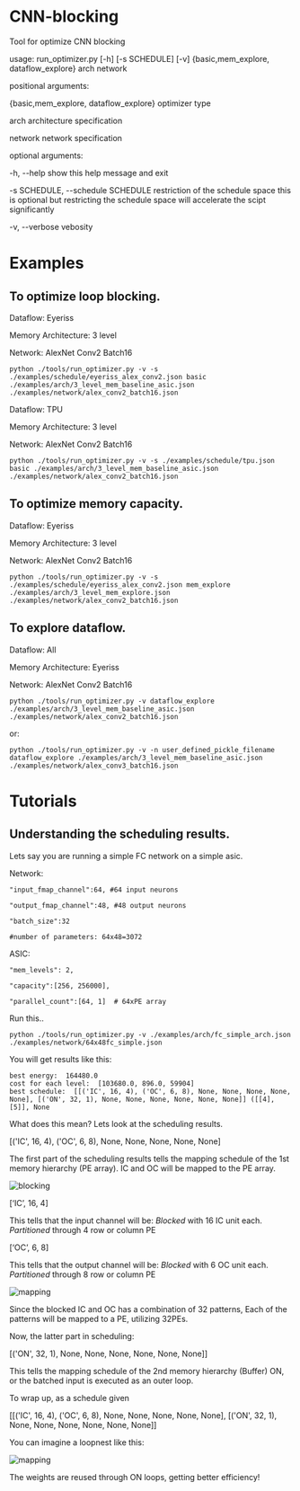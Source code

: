 # CNN-blocking
Tool for optimize CNN blocking

usage: run_optimizer.py [-h] [-s SCHEDULE] [-v]
                        {basic,mem_explore, dataflow_explore} arch network

positional arguments:
  
  {basic,mem_explore, dataflow_explore}   optimizer type

  arch                  architecture specification

  network               network specification

optional arguments:

  -h, --help            show this help message and exit

  -s SCHEDULE, --schedule SCHEDULE restriction of the schedule space
  this is optional but restricting the schedule space will accelerate the scipt significantly

  -v, --verbose         vebosity


# Examples
## To optimize loop blocking.
Dataflow: Eyeriss

Memory Architecture: 3 level

Network: AlexNet Conv2 Batch16

```
python ./tools/run_optimizer.py -v -s ./examples/schedule/eyeriss_alex_conv2.json basic ./examples/arch/3_level_mem_baseline_asic.json ./examples/network/alex_conv2_batch16.json 
```

Dataflow: TPU

Memory Architecture: 3 level

Network: AlexNet Conv2 Batch16

```
python ./tools/run_optimizer.py -v -s ./examples/schedule/tpu.json basic ./examples/arch/3_level_mem_baseline_asic.json ./examples/network/alex_conv2_batch16.json
```

## To optimize memory capacity.
Dataflow: Eyeriss

Memory Architecture: 3 level

Network: AlexNet Conv2 Batch16

```
python ./tools/run_optimizer.py -v -s ./examples/schedule/eyeriss_alex_conv2.json mem_explore ./examples/arch/3_level_mem_explore.json ./examples/network/alex_conv2_batch16.json
```

## To explore dataflow.
Dataflow: All

Memory Architecture: Eyeriss

Network: AlexNet Conv2 Batch16

```
python ./tools/run_optimizer.py -v dataflow_explore ./examples/arch/3_level_mem_baseline_asic.json ./examples/network/alex_conv2_batch16.json
```

or:

```
python ./tools/run_optimizer.py -v -n user_defined_pickle_filename dataflow_explore ./examples/arch/3_level_mem_baseline_asic.json ./examples/network/alex_conv3_batch16.json
```

# Tutorials

## Understanding the scheduling results.

Lets say you are running a simple FC network on a simple asic.

Network:
    
    "input_fmap_channel":64, #64 input neurons
    
    "output_fmap_channel":48, #48 output neurons
    
    "batch_size":32
    
    #number of parameters: 64x48=3072
    
ASIC:
    
    "mem_levels": 2,
    
    "capacity":[256, 256000],
    
    "parallel_count":[64, 1]  # 64xPE array
    
    
Run this..

```
python ./tools/run_optimizer.py -v ./examples/arch/fc_simple_arch.json ./examples/network/64x48fc_simple.json
```

You will get results like this:

```
best energy:  164480.0
cost for each level:  [103680.0, 896.0, 59904]
best schedule:  [[('IC', 16, 4), ('OC', 6, 8), None, None, None, None, None], [('ON', 32, 1), None, None, None, None, None, None]] ([[4], [5]], None
```

What does this mean?
Lets look at the scheduling results.

[('IC', 16, 4), ('OC', 6, 8), None, None, None, None, None]

The first part of the scheduling results tells the mapping schedule of the 1st memory hierarchy (PE array).
IC and OC will be mapped to the PE array.

![blocking](https://image.ibb.co/i8wHUd/1.png)

[‘IC’, 16, 4]

This tells that the input channel will be: 
*Blocked* with 16 IC unit each.
*Partitioned* through 4 row or column PE

[‘OC’, 6, 8]

This tells that the output channel will be: 
*Blocked* with 6 OC unit each.
*Partitioned* through 8 row or column PE

![mapping](https://image.ibb.co/cgNrpd/2.png)

Since the blocked IC and OC has a combination of 32 patterns, 
Each of the patterns will be mapped to a PE, utilizing 32PEs.


Now, the latter part in scheduling:

[('ON', 32, 1), None, None, None, None, None, None]] 

This tells the mapping schedule of the 2nd memory hierarchy (Buffer)
ON, or the batched input is executed as an outer loop.

To wrap up, as a schedule given

[[('IC', 16, 4), ('OC', 6, 8), None, None, None, None, None], [('ON', 32, 1), None, None, None, None, None, None]]

You can imagine a loopnest like this:

![mapping](https://image.ibb.co/diwsUd/image.jpg)

The weights are reused through ON loops, getting better efficiency!



